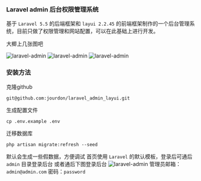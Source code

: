 ### Laravel admin 后台权限管理系统 

基于 `Laravel 5.5` 的后端框架和 `layui 2.2.45` 的前端框架制作的一个后台管理系统，目前只做了权限管理和网站配置，可以在此基础上进行开发。

大楖上几张图吧

![laravel-admin](https://github.com/jourdon/laravel_admin_layui/blob/master/1.png)
![laravel-admin](https://github.com/jourdon/laravel_admin_layui/blob/master/2.png)
![laravel-admin](https://github.com/jourdon/laravel_admin_layui/blob/master/3.png)

### 安装方法
克隆github
```
git@github.com:jourdon/laravel_admin_layui.git
```
生成配置文件
``` 
cp .env.example .env
```
迁移数据库
``` 
php artisan migrate:refresh --seed
```
默认会生成一些假数据，方便调试
首页使用 `Laravel` 的默认模板，登录后可通后 `admin` 目录登录后台
或者通后下图登录后台
![laravel-admin](https://github.com/jourdon/laravel_admin_layui/blob/master/4.png)
管理员邮箱：`admin@admin.com` 
密码：`password`